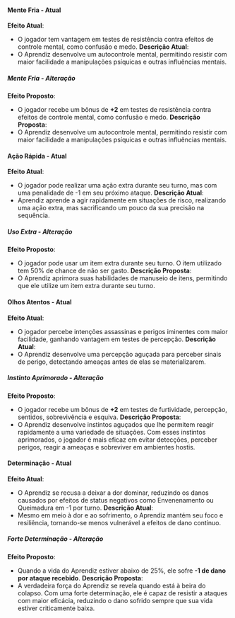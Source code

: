 #### Mente Fria - Atual
**Efeito Atual**:
- O jogador tem vantagem em testes de resistência contra efeitos de controle mental, como confusão e medo.
**Descrição Atual**:
- O Aprendiz desenvolve um autocontrole mental, permitindo resistir com maior facilidade a manipulações psíquicas e outras influências mentais.
##### Mente Fria - Alteração
**Efeito Proposto**:
- O jogador recebe um bônus de **+2** em testes de resistência contra efeitos de controle mental, como confusão e medo.
**Descrição Proposta**:
- O Aprendiz desenvolve um autocontrole mental, permitindo resistir com maior facilidade a manipulações psíquicas e outras influências mentais.
#### Ação Rápida - Atual
**Efeito Atual**:
- O jogador pode realizar uma ação extra durante seu turno, mas com uma penalidade de -1 em seu próximo ataque.
**Descrição Atual**:
- Aprendiz aprende a agir rapidamente em situações de risco, realizando uma ação extra, mas sacrificando um pouco da sua precisão na sequência.
##### Uso Extra - Alteração
**Efeito Proposto**:
- O jogador pode usar um item extra durante seu turno. O item utilizado tem 50% de chance de não ser gasto.
**Descrição Proposta**:
- O Aprendiz aprimora suas habilidades de manuseio de itens, permitindo que ele utilize um item extra durante seu turno.
#### Olhos Atentos - Atual
**Efeito Atual**:
- O jogador percebe intenções assassinas e perigos iminentes com maior facilidade, ganhando vantagem em testes de percepção.
**Descrição Atual**:
- O Aprendiz desenvolve uma percepção aguçada para perceber sinais de perigo, detectando ameaças antes de elas se materializarem.
##### Instinto Aprimorado - Alteração
**Efeito Proposto**:
- O jogador recebe um bônus de **+2** em testes de furtividade, percepção, sentidos, sobrevivência e esquiva.
**Descrição Proposta**:
- O Aprendiz desenvolve instintos aguçados que lhe permitem reagir rapidamente a uma variedade de situações. Com esses instintos aprimorados, o jogador é mais eficaz em evitar detecções, perceber perigos, reagir a ameaças e sobreviver em ambientes hostis.
#### Determinação - Atual
**Efeito Atual**:
- O Aprendiz se recusa a deixar a dor dominar, reduzindo os danos causados por efeitos de status negativos como Envenenamento ou Queimadura em -1 por turno.
**Descrição Atual**:
- Mesmo em meio à dor e ao sofrimento, o Aprendiz mantém seu foco e resiliência, tornando-se menos vulnerável a efeitos de dano contínuo.
##### Forte Determinação - Alteração
**Efeito Proposto**:
- Quando a vida do Aprendiz estiver abaixo de 25%, ele sofre **-1 de dano por ataque recebido**.
**Descrição Proposta**:
- A verdadeira força do Aprendiz se revela quando está à beira do colapso. Com uma forte determinação, ele é capaz de resistir a ataques com maior eficácia, reduzindo o dano sofrido sempre que sua vida estiver criticamente baixa.